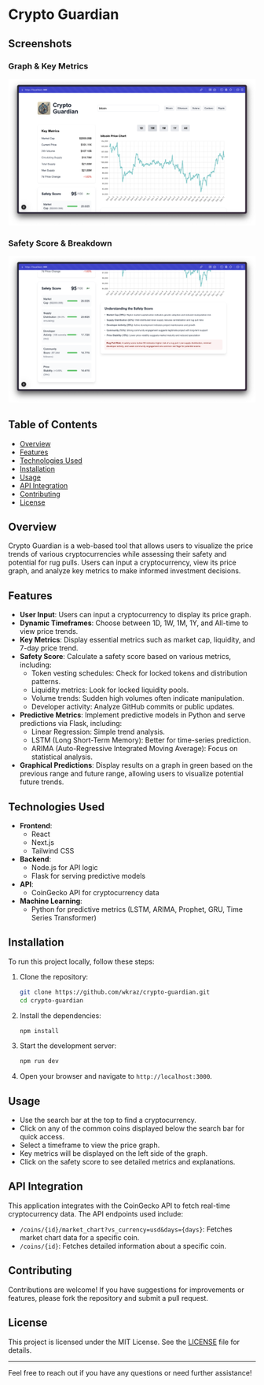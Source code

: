 # Crypto Guardian

## Screenshots

### Graph & Key Metrics
![Graph](public/screenshots/crypto-ss1.png)

### Safety Score & Breakdown
![Safety](public/screenshots/crypto-ss2.png)

## Table of Contents
- [Overview](#overview)
- [Features](#features)
- [Technologies Used](#technologies-used)
- [Installation](#installation)
- [Usage](#usage)
- [API Integration](#api-integration)
- [Contributing](#contributing)
- [License](#license)

## Overview
Crypto Guardian is a web-based tool that allows users to visualize the price trends of various cryptocurrencies while assessing their safety and potential for rug pulls. Users can input a cryptocurrency, view its price graph, and analyze key metrics to make informed investment decisions.

## Features
- **User Input**: Users can input a cryptocurrency to display its price graph.
- **Dynamic Timeframes**: Choose between 1D, 1W, 1M, 1Y, and All-time to view price trends.
- **Key Metrics**: Display essential metrics such as market cap, liquidity, and 7-day price trend.
- **Safety Score**: Calculate a safety score based on various metrics, including:
  - Token vesting schedules: Check for locked tokens and distribution patterns.
  - Liquidity metrics: Look for locked liquidity pools.
  - Volume trends: Sudden high volumes often indicate manipulation.
  - Developer activity: Analyze GitHub commits or public updates.
- **Predictive Metrics**: Implement predictive models in Python and serve predictions via Flask, including:
  - Linear Regression: Simple trend analysis.
  - LSTM (Long Short-Term Memory): Better for time-series prediction.
  - ARIMA (Auto-Regressive Integrated Moving Average): Focus on statistical analysis.
- **Graphical Predictions**: Display results on a graph in green based on the previous range and future range, allowing users to visualize potential future trends.

## Technologies Used
- **Frontend**: 
  - React
  - Next.js
  - Tailwind CSS
- **Backend**: 
  - Node.js for API logic
  - Flask for serving predictive models
- **API**: 
  - CoinGecko API for cryptocurrency data
- **Machine Learning**: 
  - Python for predictive metrics (LSTM, ARIMA, Prophet, GRU, Time Series Transformer)

## Installation
To run this project locally, follow these steps:

1. Clone the repository:
   ```bash
   git clone https://github.com/wkraz/crypto-guardian.git
   cd crypto-guardian
   ```

2. Install the dependencies:
   ```bash
   npm install
   ```

3. Start the development server:
   ```bash
   npm run dev
   ```

4. Open your browser and navigate to `http://localhost:3000`.

## Usage
- Use the search bar at the top to find a cryptocurrency.
- Click on any of the common coins displayed below the search bar for quick access.
- Select a timeframe to view the price graph.
- Key metrics will be displayed on the left side of the graph.
- Click on the safety score to see detailed metrics and explanations.

## API Integration
This application integrates with the CoinGecko API to fetch real-time cryptocurrency data. The API endpoints used include:
- `/coins/{id}/market_chart?vs_currency=usd&days={days}`: Fetches market chart data for a specific coin.
- `/coins/{id}`: Fetches detailed information about a specific coin.

## Contributing
Contributions are welcome! If you have suggestions for improvements or features, please fork the repository and submit a pull request.

## License
This project is licensed under the MIT License. See the [LICENSE](LICENSE) file for details.

---

Feel free to reach out if you have any questions or need further assistance!
